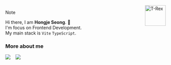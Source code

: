 <img src="https://raw.githubusercontent.com/Tarikul-Islam-Anik/Animated-Fluent-Emojis/master/Emojis/Animals/T-Rex.png" alt="T-Rex" width="65" height="65" align="right"/>

> [!note]
> Hi there, I am **Hongje Seong**. 👋      
> I'm focus on Frontend Development.   
> My main stack is `Vite` `TypeScript`.

### More about me 
<div display="flex">
  <a href="https://velog.io/@806gw" target="_blank"><img src="https://img.shields.io/badge/Velog-20C997?style=flat-square&logo=Velog&logoColor=white"></a>      
&nbsp;&nbsp;
<a href="https://hongje-dev.notion.site/064fef310ae2418fa36304d85e581085" target="_blank">
  <img src="https://img.shields.io/badge/Notion-fff?style=flat-square&logo=Notion&logoColor=black"/>
</a>
</div>
